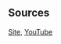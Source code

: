 ## Sources
[Site](https://www.javascript30.com/), 
[YouTube](https://www.youtube.com/playlist?list=PLu8EoSxDXHP6CGK4YVJhL_VWetA865GOH)
